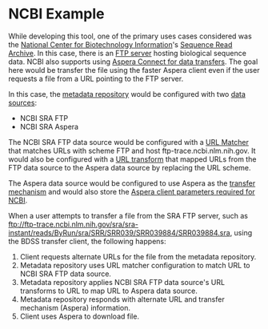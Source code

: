 # NCBI Example

While developing this tool, one of the primary uses cases considered was the [National Center for Biotechnology
Information](http://www.ncbi.nlm.nih.gov/)'s [Sequence Read Archive](http://www.ncbi.nlm.nih.gov/sra). In this
case, there is an [FTP server](ftp://ftp-trace.ncbi.nlm.nih.gov/sra/) hosting biological sequence data. NCBI
also supports using [Aspera Connect for data transfers](http://www.ncbi.nlm.nih.gov/books/NBK242625/). The goal
here would be transfer the file using the faster Aspera client even if the user requests a file from a URL pointing
to the FTP server.

In this case, the [metadata repository](/metadata_repository/docs/README.md) would be configured with two [data
sources](/metadata_repository/docs/DataModel.md#data-source):

* NCBI SRA FTP
* NCBI SRA Aspera

The NCBI SRA FTP data source would be configured with a [URL Matcher](/metadata_repository/docs/DataModel.md#url-matcher)
that matches URLs with scheme FTP and host ftp-trace.ncbi.nlm.nih.gov. It would also be configured with a [URL
transform](/metadata_repository/docs/DataModel.md#url-transform) that mapped URLs from the FTP data source to the
Aspera data source by replacing the URL scheme.

The Aspera data source would be configured to use Aspera as the [transfer
mechanism](/metadata_repository/docs/DataModel.md#transfer-mechanism) and would also store the [Aspera client
parameters required for NCBI](http://www.ncbi.nlm.nih.gov/books/NBK242625/#Aspera_Transfer_Guide_BK.Using_ascp_to_D).

When a user attempts to transfer a file from the SRA FTP server, such as
ftp://ftp-trace.ncbi.nlm.nih.gov/sra/sra-instant/reads/ByRun/sra/SRR/SRR039/SRR039884/SRR039884.sra, using the BDSS
transfer client, the following happens:

1. Client requests alternate URLs for the file from the metadata repository.
1. Metadata repository uses URL matcher configuration to match URL to NCBI SRA FTP data source.
1. Metadata repository applies NCBI SRA FTP data source's URL transforms to URL to map URL to Aspera data source.
1. Metadata repository responds with alternate URL and transfer mechanism (Aspera) information.
1. Client uses Aspera to download file.

